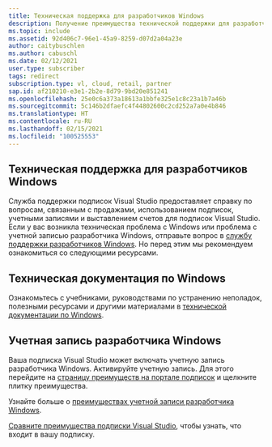 ```yaml
---
title: Техническая поддержка для разработчиков Windows
description: Получение преимущества технической поддержки для разработчиков Windows
ms.topic: include
ms.assetid: 92d406c7-96e1-45a9-8259-d07d2a04a23e
author: caitybuschlen
ms.author: cabuschl
ms.date: 02/12/2021
user.type: subscriber
tags: redirect
subscription.type: vl, cloud, retail, partner
sap.id: af210210-e3e1-2b2e-8d79-9bd20e851241
ms.openlocfilehash: 25e0c6a373a18613a1bbfe325e1c8c23a1b7a46b
ms.sourcegitcommit: 5c146b2dfaefc4f44802600c2cd252a7a0e4b846
ms.translationtype: HT
ms.contentlocale: ru-RU
ms.lasthandoff: 02/15/2021
ms.locfileid: "100525553"
---
```

## <a name="windows-developer-technical-support"></a>Техническая поддержка для разработчиков Windows  

Служба поддержки подписок Visual Studio предоставляет справку по вопросам, связанным с продажами, использованием подписок, учетными записями и выставлением счетов для подписок Visual Studio. Если у вас возникла техническая проблема с Windows или проблема с учетной записью разработчика Windows, отправьте вопрос в [службу поддержки разработчиков Windows](https://developer.microsoft.com/windows/support/?utm_source=developermscom). Но перед этим мы рекомендуем ознакомиться со следующими ресурсами. 

## <a name="windows-technical-documentation"></a>Техническая документация по Windows 
Ознакомьтесь с учебниками, руководствами по устранению неполадок, полезными ресурсами и другими материалами в [технической документации по Windows](https://docs.microsoft.com/windows/).

## <a name="windows-developer-account"></a>Учетная запись разработчика Windows
Ваша подписка Visual Studio может включать учетную запись разработчика Windows. Активируйте учетную запись. Для этого перейдите на [страницу преимуществ на портале подписок](https://my.visualstudio.com/Benefits) и щелкните плитку преимущества. 

Узнайте больше о [преимуществах учетной записи разработчика Windows](https://docs.microsoft.com/visualstudio/subscriptions/vs-windows-dev). 

[Сравните преимущества подписки Visual Studio](https://visualstudio.microsoft.com/vs/benefits/#azure?cat=visual-studio-enterprise-subscription), чтобы узнать, что входит в вашу подписку.